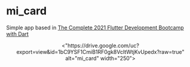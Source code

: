 # mi_card

Simple app based in [The Complete 2021 Flutter Development Bootcamp with Dart](https://www.udemy.com/course/flutter-bootcamp-with-dart/)

<p align="center"><"https://drive.google.com/uc?export=view&id=1bC9YSF1CmiB1RF0gk8VcItWtjKvUpedx?raw=true"  alt="mi_card" width="250"></p>
